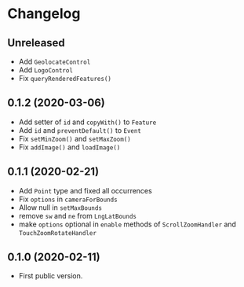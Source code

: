 # Changelog

## Unreleased

* Add `GeolocateControl`
* Add `LogoControl`
* Fix `queryRenderedFeatures()`

## 0.1.2 (2020-03-06)

* Add setter of `id` and `copyWith()` to `Feature`
* Add `id` and `preventDefault()` to `Event`
* Fix `setMinZoom()` and `setMaxZoom()`
* Fix `addImage()` and `loadImage()`

## 0.1.1 (2020-02-21)

* Add `Point` type and fixed all occurrences
* Fix `options` in `cameraForBounds`
* Allow null in `setMaxBounds`
* remove `sw` and `ne` from `LngLatBounds`
* make `options` optional in `enable` methods of `ScrollZoomHandler` and `TouchZoomRotateHandler`

## 0.1.0 (2020-02-11)

* First public version.
